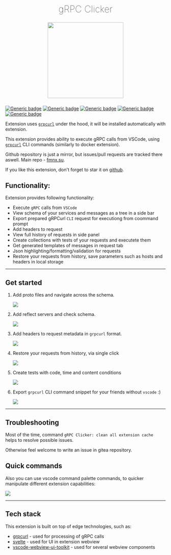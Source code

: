 <h2 align="center" style="font-weight: lighter; font-size: 29px">gRPC Clicker</h2>

<p align="center">
<img align="center" style="padding-left: 10px; padding-right: 10px; padding-bottom: 10px;" width="238px" height="238px" src="https://fmnx.su/dancheg97/grpc-clicker/raw/branch/main/images/logo.png" /> 
</p>

[![Generic badge](https://img.shields.io/badge/LICENSE-MIT-orange.svg)](https://fmnx.su/dancheg97/grpc-clicker/src/branch/main/LICENSE)
[![Generic badge](https://img.shields.io/badge/GITEA-REPO-red.svg)](https://fmnx.su/dancheg97/grpc-clicker)
[![Generic badge](https://img.shields.io/badge/GITHUB-REPO-white.svg)](https://github.com/dancheg97/grpc-clicker)
[![Generic badge](https://img.shields.io/badge/VSCode-marketplace-blue.svg)](https://marketplace.visualstudio.com/items?itemName=Dancheg97.grpc-clicker)
[![Generic badge](https://img.shields.io/badge/Changelog-v1.0.11-cyan.svg)](https://fmnx.su/dancheg97/grpc-clicker/src/branch/main/CHANGELOG.md)

Extension uses [`grpcurl`](https://github.com/fullstorydev/grpcurl) under the hood, it will be installed automatically with extension.

This extension provides ability to execute gRPC calls from VSCode, using [`grpcurl`](https://github.com/fullstorydev/grpcurl) CLI commands (similarly to docker extension).

Github repository is just a mirror, but issues/pull requests are tracked there aswell. Main repo - [fmnx.su](https://fmnx.su/dancheg97/grpc-clicker).

If you like this extension, don't forget to star it on [github](https://github.com/dancheg97/grpc-clicker).

## Functionality:

Extension provides following functionality:

- Execute `gRPC` calls from `VSCode`
- View schema of your services and messages as a tree in a side bar
- Export prepared gRPCurl `CLI` request for executiong from coommand prompt
- Add headers to request
- View full history of requests in side panel
- Create collections with tests of your requests and executete them
- Get generated templates of messages in request tab
- Json highlighting/formatting/validation for requests
- Restore your requests from history, save parameters such as hosts and headers in local storage

---

## Get started

1. Add proto files and navigate across the schema.
   <p align="left"><img src="https://fmnx.su/dancheg97/grpc-clicker/raw/branch/main/docs/proto.gif" ></p>
2. Add reflect servers and check schema.
   <p align="left"><img src="https://fmnx.su/dancheg97/grpc-clicker/raw/branch/main/docs/reflect.gif" ></p>
3. Add headers to request metadata in `grpcurl` format.
   <p align="left"><img src="https://fmnx.su/dancheg97/grpc-clicker/raw/branch/main/docs/headers.gif" ></p>
4. Restore your requests from history, via single click
   <p align="left"><img src="https://fmnx.su/dancheg97/grpc-clicker/raw/branch/main/docs/history.gif" ></p>
5. Create tests with code, time and content conditions
   <p align="left"><img src="https://fmnx.su/dancheg97/grpc-clicker/raw/branch/main/docs/test.gif" ></p>
6. Export `grpcurl` CLI command snippet for your friends without `vscode` :)
   <p align="left"><img src="https://fmnx.su/dancheg97/grpc-clicker/raw/branch/main/docs/snippet.gif" ></p>

---

## Troubleshooting

Most of the time, command `gRPC Clicker: clean all extension cache` helps to
resolve possible issues.

Otherwise feel welcome to write an issue in gitea repository.

## Quick commands

Also you can use vscode command palette commands, to quicker manipulate
different extension capabilities:

![](https://fmnx.su/dancheg97/grpc-clicker/raw/branch/main/docs/commands.png)

---

## Tech stack

This extension is built on top of edge technologies, such as:

- [grpcurl](https://github.com/fullstorydev/grpcurl) - used for processing of gRPC calls
- [svelte](https://svelte.dev/) - used for UI in extension webview
- [vscode-webview-ui-toolkit](https://github.com/microsoft/vscode-webview-ui-toolkit) - used for several webview components

<!--
https://marketplace.visualstudio.com/manage/publishers/dancheg97
https://open-vsx.org/user-settings/extensions
-->
